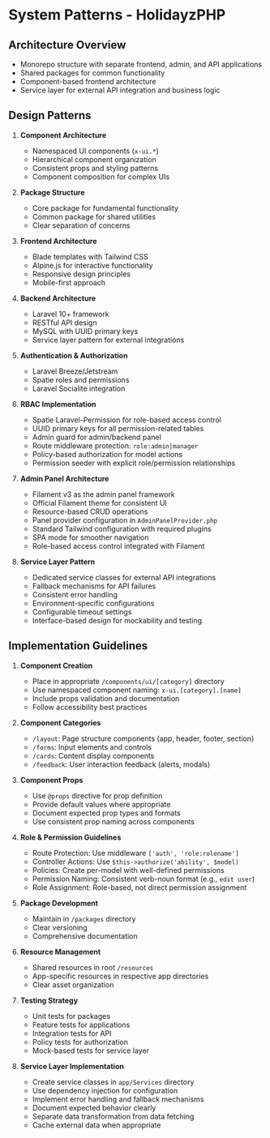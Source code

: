 # System Patterns - HolidayzPHP

## Architecture Overview
- Monorepo structure with separate frontend, admin, and API applications
- Shared packages for common functionality
- Component-based frontend architecture
- Service layer for external API integration and business logic

## Design Patterns
1. **Component Architecture**
   - Namespaced UI components (`x-ui.*`)
   - Hierarchical component organization
   - Consistent props and styling patterns
   - Component composition for complex UIs

2. **Package Structure**
   - Core package for fundamental functionality
   - Common package for shared utilities
   - Clear separation of concerns

3. **Frontend Architecture**
   - Blade templates with Tailwind CSS
   - Alpine.js for interactive functionality
   - Responsive design principles
   - Mobile-first approach

4. **Backend Architecture**
   - Laravel 10+ framework
   - RESTful API design
   - MySQL with UUID primary keys
   - Service layer pattern for external integrations

5. **Authentication & Authorization**
   - Laravel Breeze/Jetstream
   - Spatie roles and permissions
   - Laravel Socialite integration

6. **RBAC Implementation**
   - Spatie Laravel-Permission for role-based access control
   - UUID primary keys for all permission-related tables
   - Admin guard for admin/backend panel
   - Route middleware protection: `role:admin|manager`
   - Policy-based authorization for model actions
   - Permission seeder with explicit role/permission relationships

7. **Admin Panel Architecture**
   - Filament v3 as the admin panel framework
   - Official Filament theme for consistent UI
   - Resource-based CRUD operations
   - Panel provider configuration in `AdminPanelProvider.php`
   - Standard Tailwind configuration with required plugins
   - SPA mode for smoother navigation
   - Role-based access control integrated with Filament

8. **Service Layer Pattern**
   - Dedicated service classes for external API integrations
   - Fallback mechanisms for API failures
   - Consistent error handling
   - Environment-specific configurations
   - Configurable timeout settings
   - Interface-based design for mockability and testing

## Implementation Guidelines
1. **Component Creation**
   - Place in appropriate `/components/ui/[category]` directory
   - Use namespaced component naming: `x-ui.[category].[name]`
   - Include props validation and documentation
   - Follow accessibility best practices

2. **Component Categories**
   - `/layout`: Page structure components (app, header, footer, section)
   - `/forms`: Input elements and controls
   - `/cards`: Content display components
   - `/feedback`: User interaction feedback (alerts, modals)

3. **Component Props**
   - Use `@props` directive for prop definition
   - Provide default values where appropriate
   - Document expected prop types and formats
   - Use consistent prop naming across components

4. **Role & Permission Guidelines**
   - Route Protection: Use middleware `['auth', 'role:rolename']`
   - Controller Actions: Use `$this->authorize('ability', $model)`
   - Policies: Create per-model with well-defined permissions
   - Permission Naming: Consistent verb-noun format (e.g., `edit user`)
   - Role Assignment: Role-based, not direct permission assignment

5. **Package Development**
   - Maintain in `/packages` directory
   - Clear versioning
   - Comprehensive documentation

6. **Resource Management**
   - Shared resources in root `/resources`
   - App-specific resources in respective app directories
   - Clear asset organization

7. **Testing Strategy**
   - Unit tests for packages
   - Feature tests for applications
   - Integration tests for API
   - Policy tests for authorization
   - Mock-based tests for service layer

8. **Service Layer Implementation**
   - Create service classes in `app/Services` directory
   - Use dependency injection for configuration
   - Implement error handling and fallback mechanisms
   - Document expected behavior clearly
   - Separate data transformation from data fetching
   - Cache external data when appropriate